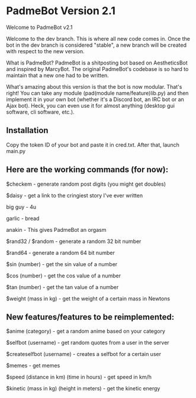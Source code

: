 # PadmeBot Version 2.1

Welcome to PadmeBot v2.1

Welcome to the dev branch. This is where all new code comes in. Once the bot in the dev branch is considered "stable", a new branch will be created with respect to the new version.

What is PadmeBot?
PadmeBot is a shitposting bot based on AestheticsBot and inspired by MarcyBot. The original PadmeBot's codebase is so hard to maintain that a new one had to be written.

What's amazing about this version is that the bot is now modular. That's right! You can take any module (pad(module name/feature)lib.py) and then implement it in your own bot (whether it's a Discord bot, an IRC bot or an Ajax bot). Heck, you can even use it for almost anything (desktop gui software, cli software, etc.).

## Installation
Copy the token ID of your bot and paste it in cred.txt. After that, launch main.py

## Here are the working commands (for now):

$checkem - generate random post digits (you might get doubles)

$daisy - get a link to the cringiest story I've ever written

big guy - 4u

garlic - bread

anakin - This gives PadmeBot an orgasm

$rand32 / $random - generate a random 32 bit number

$rand64 - generate a random 64 bit number

$sin (number) - get the sin value of a number
  
$cos (number) - get the cos value of a number
  
$tan (number) - get the tan value of a number
  
$weight (mass in kg) - get the weight of a certain mass in Newtons
  



## New features/features to be reimplemented:

$anime (category) - get a random anime based on your category
  
$selfbot (username) - get random quotes from a user in the server
  
$createselfbot (username) - creates a selfbot for a certain user
  
$memes - get memes

$speed (distance in km) (time in hours) - get speed in km/h

$kinetic (mass in kg) (height in meters) - get the kinetic energy

